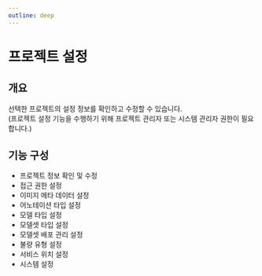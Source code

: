 ```yaml
---
outline: deep
---
```


# 프로젝트 설정


## 개요
선택한 프로젝트의 설정 정보를 확인하고 수정할 수 있습니다.  
(프로젝트 설정 기능을 수행하기 위해 프로젝트 관리자 또는 시스템 관리자 권한이 필요합니다.)


## 기능 구성
- 프로젝트 정보 확인 및 수정  
- 접근 권한 설정  
- 이미지 메타 데이터 설정  
- 어노테이션 타입 설정  
- 모델 타입 설정  
- 모델셋 타입 설정  
- 모델셋 배포 관리 설정  
- 불량 유형 설정  
- 서비스 위치 설정  
- 시스템 설정  

